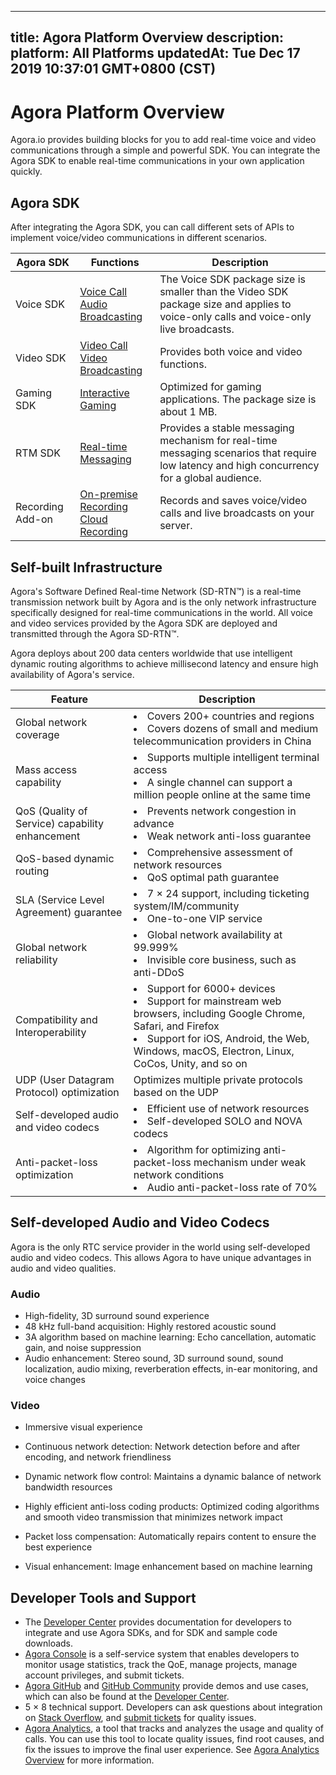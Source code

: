
---
title: Agora Platform Overview
description: 
platform: All Platforms
updatedAt: Tue Dec 17 2019 10:37:01 GMT+0800 (CST)
---
# Agora Platform Overview
Agora.io provides building blocks for you to add real-time voice and video communications through a simple and powerful SDK. You can integrate the Agora SDK to enable real-time communications in your own application quickly.

## Agora SDK

After integrating the Agora SDK, you can call different sets of APIs to implement voice/video communications in different scenarios. 

| Agora SDK        | Functions                                                    | Description                                                  |
| ---------------- | ------------------------------------------------------------ | ------------------------------------------------------------ |
| Voice SDK        | [Voice Call](../../en/Voice/product_voice.md) <br>[Audio Broadcasting](../../en/Audio%20Broadcast/product_live_audio.md) | The Voice SDK package size is smaller than the Video SDK package size and applies to voice-only calls and voice-only live broadcasts. |
| Video SDK        | [Video Call](../../en/Video/product_video.md) <br>[Video Broadcasting](../../en/Interactive%20Broadcast/product_live.md) | Provides both voice and video functions.                     |
| Gaming SDK       | [Interactive Gaming](../../cn/Interactive%20Gaming/product_gaming.md) | Optimized for gaming applications. The package size is about 1 MB. |
| RTM SDK          | [Real-time Messaging](../../en/Real-time-Messaging/product_rtm.md)   | Provides a stable messaging mechanism for real-time messaging scenarios that require low latency and high concurrency for a global audience. |
| Recording Add-on | [On-premise Recording](../../en/Recording/product_recording.md)<br/>[Cloud Recording](../../en/cloud-recording/product_cloud_recording.md) | Records and saves voice/video calls and live broadcasts on your server. |

## Self-built Infrastructure

Agora's Software Defined Real-time Network (SD-RTN™) is a real-time transmission network built by Agora and is the only network infrastructure specifically designed for real-time communications in the world. All voice and video services provided by the Agora SDK are deployed and transmitted through the Agora SD-RTN™. 

Agora deploys about 200 data centers worldwide that use intelligent dynamic routing algorithms to achieve millisecond latency and ensure high availability of Agora's service.

| Feature                                         | Description                                                  |
| ----------------------------------------------- | ------------------------------------------------------------ |
| Global network coverage                         | <li>Covers 200+ countries and regions<li>Covers dozens of small and medium telecommunication providers in China |
| Mass access capability                          | <li>Supports multiple intelligent terminal access<li>A single channel can support a million people online at the same time |
| QoS (Quality of Service) capability enhancement | <li>Prevents network congestion in advance<li>Weak network anti-loss guarantee |
| QoS-based dynamic routing                       | <li>Comprehensive assessment of network resources<li>QoS optimal path guarantee |
| SLA (Service Level Agreement) guarantee         | <li>7 &times; 24 support, including ticketing system/IM/community<li>One-to-one VIP service |
| Global network reliability                      | <li>Global network availability at 99.999%<li>Invisible core business, such as anti-DDoS |
| Compatibility and Interoperability              | <li>Support for 6000+ devices <li> Support for mainstream web browsers, including Google Chrome, Safari, and Firefox<li>Support for iOS, Android, the Web, Windows, macOS, Electron, Linux, CoCos, Unity, and so on |
| UDP (User Datagram Protocol) optimization       | Optimizes multiple private protocols based on the UDP        |
| Self-developed audio and video codecs           | <li>Efficient use of network resources<li>Self-developed SOLO and NOVA codecs |
| Anti-packet-loss optimization                   | <li>Algorithm for optimizing anti-packet-loss mechanism under weak network conditions<li>Audio anti-packet-loss rate of 70% |

## Self-developed Audio and Video Codecs

Agora is the only RTC service provider in the world using self-developed audio and video codecs. This allows Agora to have unique advantages in audio and video qualities.

### Audio

- High-fidelity, 3D surround sound experience
- 48 kHz full-band acquisition: Highly restored acoustic sound
- 3A algorithm based on machine learning: Echo cancellation, automatic gain, and noise suppression
- Audio enhancement: Stereo sound, 3D surround sound, sound localization, audio mixing, reverberation effects, in-ear monitoring, and voice changes

### Video

- Immersive visual experience

- Continuous network detection: Network detection before and after encoding, and network friendliness
- Dynamic network flow control: Maintains a dynamic balance of network bandwidth resources
- Highly efficient anti-loss coding products: Optimized coding algorithms and smooth video transmission that minimizes network impact
- Packet loss compensation: Automatically repairs content to ensure the best experience
- Visual enhancement: Image enhancement based on machine learning

## Developer Tools and Support

- The [Developer Center](https://docs.agora.io/en) provides documentation for developers to integrate and use Agora SDKs, and for SDK and sample code downloads.
- [Agora Console](https://dashboard.agora.io/) is a self-service system that enables developers to monitor usage statistics, track the QoE, manage projects, manage account privileges, and submit tickets.
- [Agora GitHub](https://github.com/AgoraIO) and [GitHub Community](https://github.com/AgoraIO-Community) provide demos and use cases, which can also be found at the [Developer Center](https://docs.agora.io/en/Agora%20Platform/sampleapps).
- 5 &times; 8 technical support. Developers can ask questions about integration on [Stack Overflow](https://stackoverflow.com/questions/tagged/agora.io), and [submit tickets](https://dashboard.agora.io/show-ticket-submission) for quality issues.
-  [Agora Analytics](https://console.agora.io/analytics/call/search), a tool that tracks and analyzes the usage and quality of calls. You can use this tool to locate quality issues, find root causes, and fix the issues to improve the final user experience. See [Agora Analytics Overview](../../en/Agora%20Platform/aa_guide.md) for more information.
